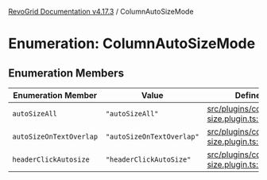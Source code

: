 [RevoGrid Documentation v4.17.3](README.md) / ColumnAutoSizeMode

# Enumeration: ColumnAutoSizeMode

## Enumeration Members

| Enumeration Member | Value | Defined in |
| ------ | ------ | ------ |
| `autoSizeAll` | `"autoSizeAll"` | [src/plugins/column.auto-size.plugin.ts:61](https://github.com/revolist/revogrid/blob/c9f40461b2daa14fb3a2e5f76080a8e7b65ce7ef/src/plugins/column.auto-size.plugin.ts#L61) |
| `autoSizeOnTextOverlap` | `"autoSizeOnTextOverlap"` | [src/plugins/column.auto-size.plugin.ts:59](https://github.com/revolist/revogrid/blob/c9f40461b2daa14fb3a2e5f76080a8e7b65ce7ef/src/plugins/column.auto-size.plugin.ts#L59) |
| `headerClickAutosize` | `"headerClickAutoSize"` | [src/plugins/column.auto-size.plugin.ts:57](https://github.com/revolist/revogrid/blob/c9f40461b2daa14fb3a2e5f76080a8e7b65ce7ef/src/plugins/column.auto-size.plugin.ts#L57) |
